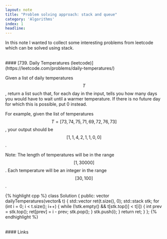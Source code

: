 ```yaml
---
layout: note
title: "Problem solving approach: stack and queue"
category: 'Algorithms'
index: 1
headline: 
---
```


In this note I wanted to collect some interesting problems from leetcode
which can be solved using stack.

<br>
#### [739. Daily Temperatures (leetcode)](https://leetcode.com/problems/daily-temperatures/)

Given a list of daily temperatures $$T$$, return a list such that, for each day in the input, tells you how many days you would have to wait until a warmer temperature. If there is no future day for which this is possible, put 0 instead.

For example, given the list of temperatures $$T = [73, 74, 75, 71, 69, 72, 76, 73]$$, your output should be $$[1, 1, 4, 2, 1, 1, 0, 0]$$.

Note: The length of temperatures will be in the range $$[1, 30000]$$. Each temperature will be an integer in the range $$[30, 100]$$.

{% highlight cpp %}
class Solution {
public:
    vector<int> dailyTemperatures(vector<int>& t) {
        std::vector<int> ret(t.size(), 0);
        std::stack<int> stk;
        for (int i = 0; i < t.size(); i++)
        {
            while (!stk.empty() && t[stk.top()] < t[i])
            {
                int prev = stk.top();
                ret[prev] = i - prev;
                stk.pop();
            }
            stk.push(i);
        }
        return ret;
    }
};
{% endhighlight %}

<br>
#### Links
